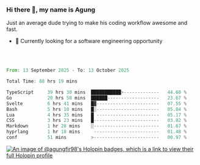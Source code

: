 ### Hi there 👋, my name is Agung
Just an average dude trying to make his coding workflow awesome and fast.

<!--
**agungfir98/agungfir98** is a ✨ _special_ ✨ repository because its `README.md` (this file) appears on your GitHub profile.
-->

- 🔭 Currently looking for a software engineering opportunity
<br/>
<br/>
<!--START_SECTION:waka-->

```rust
From: 13 September 2025 - To: 13 October 2025

Total Time: 88 hrs 19 mins

TypeScript     39 hrs 30 mins  ███████████>-------------   44.60 %
Go             20 hrs 58 mins  ██████-------------------   23.67 %
Svelte         6 hrs 41 mins   █▓-----------------------   07.55 %
Bash           5 hrs 10 mins   █░-----------------------   05.84 %
Lua            4 hrs 35 mins   █ -----------------------   05.17 %
CSS            3 hrs 23 mins   █------------------------   03.82 %
Markdown       1 hr 28 mins    ░------------------------   01.67 %
hyprlang       1 hr 18 mins     ------------------------   01.48 %
conf           51 mins         >------------------------   00.97 %
```

<!--END_SECTION:waka-->

[![An image of @agungfir98's Holopin badges, which is a link to view their full Holopin profile](https://holopin.me/agungfir98)](https://holopin.io/@agungfir98)
